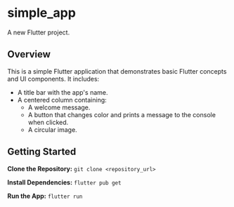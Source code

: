 # simple_app

A new Flutter project.

## Overview

This is a simple Flutter application that demonstrates basic Flutter concepts and UI components. It includes:

* A title bar with the app's name.
* A centered column containing:
    - A welcome message.
    - A button that changes color and prints a message to the console when clicked.
    - A circular image.

## Getting Started

**Clone the Repository:**
 `git clone <repository_url>`

**Install Dependencies:**
 `flutter pub get`

**Run the App:**
 `flutter run`